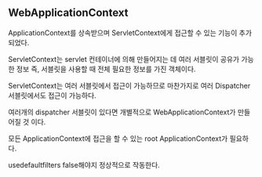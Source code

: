 ## WebApplicationContext

 ApplicationContext를 상속받으며 ServletContext에게 접근할 수 있는 기능이 추가되었다. 

ServletContext는 servlet 컨테이너에 의해 만들어지는 데 여러 서블릿이 공유가 가능한 정보 즉, 서블릿을 사용할 때 전체 필요한 정보를 가진 객체이다. 

ServletContext는 여러 서블릿에서 접근이 가능하므로 마찬가지로 여러 Dispatcher 서블릿에서도 접근이 가능하다.

여러개의 dispatcher 서블릿이 있다면 개별적으로 WebApplicationContext가 만들어질 것 이다. 

모든 ApplicationContext에 접근을 할 수 있는 root ApplicationContext가 필요하다. 

 







usedefaultfilters false해야지 정상적으로 작동한다.